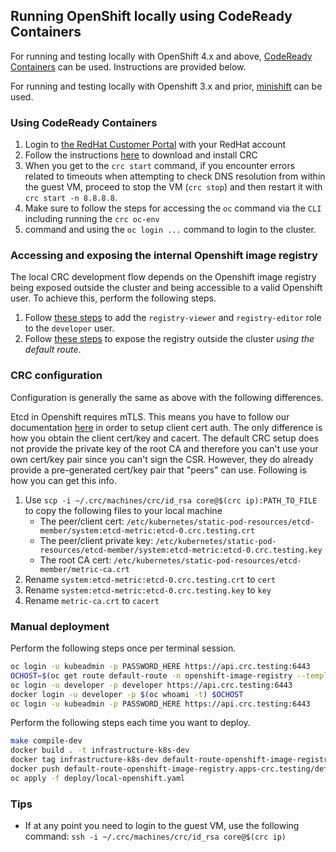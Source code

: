 ## Running OpenShift locally using CodeReady Containers

For running and testing locally with OpenShift 4.x and above,
[CodeReady Containers](https://developers.redhat.com/products/codeready-containers/overview) can be used.
Instructions are provided below.

For running and testing locally with Openshift 3.x and prior,
[minishift](https://github.com/minishift/minishift) can be used.

### Using CodeReady Containers

1. Login to [the RedHat Customer Portal](https://access.redhat.com/) with your RedHat account
2. Follow the instructions
   [here](https://access.redhat.com/documentation/en-us/red_hat_codeready_containers/1.0/html/getting_started_guide/getting-started-with-codeready-containers_gsg)
   to download and install CRC
3. When you get to the `crc start` command, if you encounter errors related to timeouts when attempting to check DNS
   resolution from within the guest VM, proceed to stop the VM (`crc stop`) and then restart it with `crc start -n 8.8.8.8`.
4. Make sure to follow the steps for accessing the `oc` command via the `CLI` including running the `crc oc-env`
5. command and using the `oc login ...` command to login to the cluster.

### Accessing and exposing the internal Openshift image registry

The local CRC development flow depends on the Openshift image registry being exposed outside the cluster and being
accessible to a valid Openshift user. To achieve this, perform the following steps.

1. Follow [these steps](https://docs.openshift.com/container-platform/4.1/registry/accessing-the-registry.html) to add
   the `registry-viewer` and `registry-editor` role to the `developer` user.
2. Follow [these steps](https://docs.openshift.com/container-platform/4.1/registry/securing-exposing-registry.html) to
   expose the registry outside the cluster _using the default route_.

### CRC configuration

Configuration is generally the same as above with the following differences.

Etcd in Openshift requires mTLS. This means you have to follow our documentation
[here](https://docs.newrelic.com/docs/integrations/kubernetes-integration/installation/configure-control-plane-monitoring#mtls-how-to)
in order to setup client cert auth. The only difference is how you obtain the client cert/key and cacert.
The default CRC setup does not provide the private key of the root CA and therefore you can't use your own cert/key pair
since you can't sign the CSR. However, they do already provide a pre-generated cert/key pair that "peers" can use.
Following is how you can get this info.
 1. Use `scp -i ~/.crc/machines/crc/id_rsa core@$(crc ip):PATH_TO_FILE` to copy the following files to your local machine
     * The peer/client cert: `/etc/kubernetes/static-pod-resources/etcd-member/system:etcd-metric:etcd-0.crc.testing.crt`
     * The peer/client private key: `/etc/kubernetes/static-pod-resources/etcd-member/system:etcd-metric:etcd-0.crc.testing.key`
     * The root CA cert: `/etc/kubernetes/static-pod-resources/etcd-member/metric-ca.crt`
 2. Rename `system:etcd-metric:etcd-0.crc.testing.crt` to `cert`
 3. Rename `system:etcd-metric:etcd-0.crc.testing.key` to `key`
 4. Rename `metric-ca.crt` to `cacert`


### Manual deployment

Perform the following steps once per terminal session.

```bash
oc login -u kubeadmin -p PASSWORD_HERE https://api.crc.testing:6443
OCHOST=$(oc get route default-route -n openshift-image-registry --template='{{ .spec.host }}')
oc login -u developer -p developer https://api.crc.testing:6443
docker login -u developer -p $(oc whoami -t) $OCHOST
oc login -u kubeadmin -p PASSWORD_HERE https://api.crc.testing:6443
```

Perform the following steps each time you want to deploy.

```bash
make compile-dev
docker build . -t infrastructure-k8s-dev
docker tag infrastructure-k8s-dev default-route-openshift-image-registry.apps-crc.testing/default/infrastructure-k8s-dev
docker push default-route-openshift-image-registry.apps-crc.testing/default/infrastructure-k8s-dev
oc apply -f deploy/local-openshift.yaml
```

### Tips

* If at any point you need to login to the guest VM, use the following command: `ssh -i ~/.crc/machines/crc/id_rsa core@$(crc ip)`
